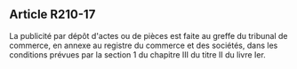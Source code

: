 Article R210-17
----
La publicité par dépôt d'actes ou de pièces est faite au greffe du tribunal de
commerce, en annexe au registre du commerce et des sociétés, dans les conditions
prévues par la section 1 du chapitre III du titre II du livre Ier.
